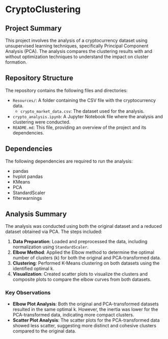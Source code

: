 # CryptoClustering

## Project Summary

This project involves the analysis of a cryptocurrency dataset using unsupervised learning techniques, specifically Principal Component Analysis (PCA). The analysis compares the clustering results with and without optimization techniques to understand the impact on cluster formation.

## Repository Structure

The repository contains the following files and directories:

- `Resources/`: A folder containing the CSV file with the cryptocurrency data.
  - `crypto_market_data.csv`: The dataset used for the analysis.
- `crypto_analysis.ipynb`: A Jupyter Notebook file where the analysis and clustering were conducted.
- `README.md`: This file, providing an overview of the project and its dependencies.

## Dependencies

The following dependencies are required to run the analysis:

- pandas
- hvplot pandas
- KMeans
- PCA
- StandardScaler
- filterwarnings

## Analysis Summary

The analysis was conducted using both the original dataset and a reduced dataset obtained via PCA. The steps included:

1. **Data Preparation**: Loaded and preprocessed the data, including normalization using `StandardScaler`.
2. **Elbow Method**: Applied the Elbow method to determine the optimal number of clusters (k) for both the original and PCA-transformed data.
3. **Clustering**: Performed K-Means clustering on both datasets using the identified optimal k.
4. **Visualization**: Created scatter plots to visualize the clusters and composite plots to compare the elbow curves from both datasets.

### Key Observations

- **Elbow Plot Analysis**: Both the original and PCA-transformed datasets resulted in the same optimal k. However, the inertia was lower for the PCA-transformed data, indicating more compact clusters.
- **Scatter Plot Analysis**: The scatter plots for the PCA-transformed data showed less scatter, suggesting more distinct and cohesive clusters compared to the original data.

